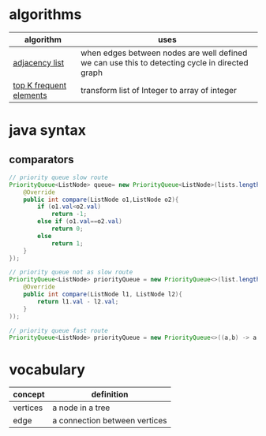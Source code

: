 
# algorithms

| algorithm                                                                                                      | uses                                                                                           |
| -------------------------------------------------------------------------------------------------------------- | ---------------------------------------------------------------------------------------------- |
| [adjacency list](leeetcode/Other%20leetcode%20problems/trees%20and%20graphs/CourseSchedule.java)               | when edges between nodes are well defined we can use this to detecting cycle in directed graph |
| [top K frequent elements](leeetcode/Other%20leetcode%20problems/SortingandSearching/TopKFrequentElements.java) | transform list of Integer to array of integer                                                  |



# java syntax
## comparators
```java
// priority queue slow route
PriorityQueue<ListNode> queue= new PriorityQueue<ListNode>(lists.length,new Comparator<ListNode>(){
    @Override
    public int compare(ListNode o1,ListNode o2){
        if (o1.val<o2.val)
            return -1;
        else if (o1.val==o2.val)
            return 0;
        else 
            return 1;
    }
});

// priority queue not as slow route
PriorityQueue<ListNode> priorityQueue = new PriorityQueue<>(list.length, new Comparator<>(
    @Override
    public int compare(ListNode l1, ListNode l2){
        return l1.val - l2.val;
    }
));

// priority queue fast route
PriorityQueue<ListNode> priorityQueue = new PriorityQueue<>((a,b) -> a.val - b.val);
```


# vocabulary

| concept  | definition                    |
| -------- | ----------------------------- |
| vertices | a node in a tree              |
| edge     | a connection between vertices |
